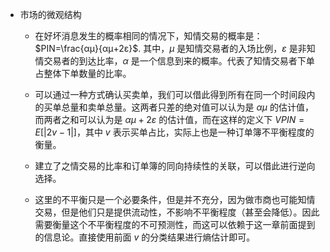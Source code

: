 - 市场的微观结构

    - 在好坏消息发生的概率相同的情况下，知情交易的概率是：$PIN=\frac{αμ}{αμ+2ε}$. 其中，$μ$ 是知情交易者的入场比例，$ε$ 是非知情交易者的到达比率，$α$ 是一个信息到来的概率。代表了知情交易者下单占整体下单数量的比率。

    - 可以通过一种方式确认买卖单，我们可以借此得到所有在同一个时间段内的买单总量和卖单总量。这两者只差的绝对值可以认为是 $αμ$ 的估计值，而两者之和可以认为是 $αμ+2ε$ 的估计值，而在这样的定义下 $VPIN=E[|2v-1|]$，其中 $v$ 表示买单占比，实际上也是一种订单簿不平衡程度的衡量。

    - 建立了之情交易的比率和订单簿的同向持续性的关联，可以借此进行逆向选择。

    - 这里的不平衡只是一个必要条件，但是并不充分，因为做市商也可能知情交易，但是他们只是提供流动性，不影响不平衡程度（甚至会降低）。因此需要衡量这个不平衡程度的不可预测性，而这可以依赖于这一章前面提到的信息论。直接使用前面 $v$ 的分类结果进行熵估计即可。
